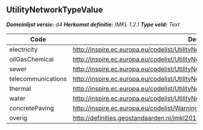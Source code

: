## UtilityNetworkTypeValue

*__Domeinlijst versie:__ d4*
*__Herkomst definitie:__ IMKL 1.2.1*
*__Type veld:__ Text*

|__Code__ |__Description__	|
|	---	|	---	|
| electricity | http://inspire.ec.europa.eu/codelist/UtilityNetworkTypeValue/electricity |
| oilGasChemical | http://inspire.ec.europa.eu/codelist/UtilityNetworkTypeValue/oilGasChemical |
| sewer | http://inspire.ec.europa.eu/codelist/UtilityNetworkTypeValue/sewer |
| telecommunications | http://inspire.ec.europa.eu/codelist/UtilityNetworkTypeValue/telecommunications |
| thermal | http://inspire.ec.europa.eu/codelist/UtilityNetworkTypeValue/thermal |
| water | http://inspire.ec.europa.eu/codelist/UtilityNetworkTypeValue/water
| concretePaving | http://inspire.ec.europa.eu/codelist/WarningTypeValue/concretePaving|
| overig | http://definities.geostandaarden.nl/imkl2015/id/waarde/UtilityNetworkTypeIMKLValue/overig |